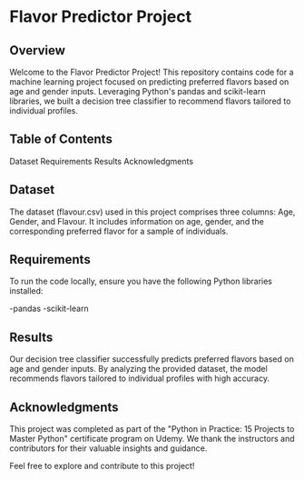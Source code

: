 # Flavor Predictor Project

## Overview

Welcome to the Flavor Predictor Project! This repository contains code for a machine learning project focused on predicting preferred flavors based on age and gender inputs. Leveraging Python's pandas and scikit-learn libraries, we built a decision tree classifier to recommend flavors tailored to individual profiles.

## Table of Contents

Dataset
Requirements
Results
Acknowledgments

## Dataset

The dataset (flavour.csv) used in this project comprises three columns: Age, Gender, and Flavour. It includes information on age, gender, and the corresponding preferred flavor for a sample of individuals.

## Requirements

To run the code locally, ensure you have the following Python libraries installed:

-pandas
-scikit-learn

## Results

Our decision tree classifier successfully predicts preferred flavors based on age and gender inputs. By analyzing the provided dataset, the model recommends flavors tailored to individual profiles with high accuracy.

## Acknowledgments

This project was completed as part of the "Python in Practice: 15 Projects to Master Python" certificate program on Udemy. We thank the instructors and contributors for their valuable insights and guidance.

Feel free to explore and contribute to this project!
